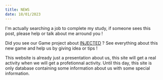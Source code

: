 ```yaml
---
title: NEWS
date: 18/01/2023
---
```

I'm actually searching a job to complete my study, if someone sees this post, please help or talk about me arround you !

Did you see our Game project about [INJECTED](injected/) ?
See everything about this new game and help us by giving idea or tips !

This website is already just a presentation about us, this site will get a real activity when we will get a profetionnal activity. 
Until this day, this site is only database containing some information about us with some special information.
